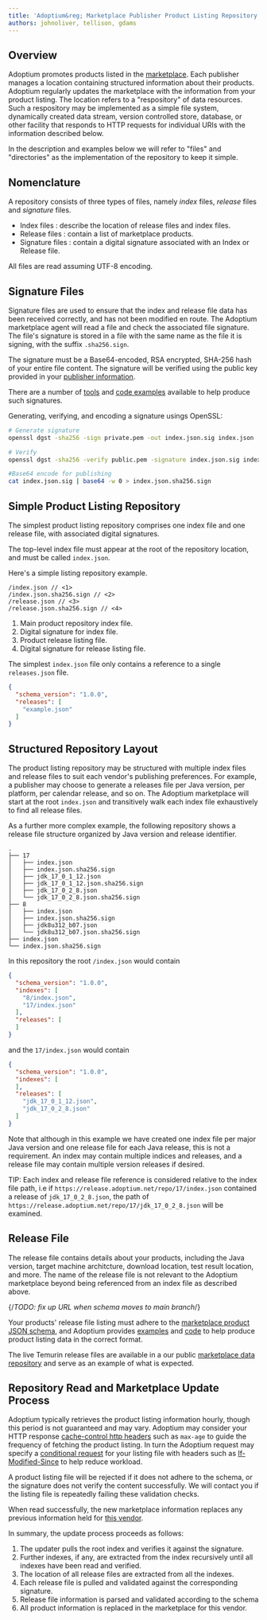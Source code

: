 ```yaml
---
title: 'Adoptium&reg; Marketplace Publisher Product Listing Repository'
authors: johnoliver, tellison, gdams
---
```


## Overview

Adoptium promotes products listed in the [marketplace](/marketplace). Each publisher manages a location containing structured information about their products. Adoptium regularly updates the marketplace with the information from your product listing. The location refers to a "respository" of data resources. Such a respository may be implemented as a simple file system, dynamically created data stream, version controlled store, database, or other facility that responds to HTTP requests for individual URIs with the information described below.

In the description and examples below we will refer to "files" and "directories" as the implementation of the repository to keep it simple.

## Nomenclature

A repository consists of three types of files, namely *index* files, *release* files and *signature* files.

* Index files : describe the location of release files and index files.
* Release files : contain a list of marketplace products.
* Signature files : contain a digital signature associated with an Index or Release file.

All files are read assuming UTF-8 encoding.

## Signature Files

Signature files are used to ensure that the index and release file data has been received correctly, and has not been modified en route. The Adoptium marketplace agent will read a file and check the associated file signature. The file's signature is stored in a file with the same name as the file it is signing, with the suffix `.sha256.sign`.

The signature must be a Base64-encoded, RSA encrypted, SHA-256 hash of your entire file content. The signature will be verified using the public key provided in your [publisher information](/docs/marketplace-guide#providing-publisher-information).

There are a number of [tools](https://opensource.com/article/19/6/cryptography-basics-openssl-part-2) and [code examples](https://www.baeldung.com/java-digital-signature) available to help produce such signatures.

Generating, verifying, and encoding a signature usings OpenSSL:

```bash
# Generate signature
openssl dgst -sha256 -sign private.pem -out index.json.sig index.json

# Verify
openssl dgst -sha256 -verify public.pem -signature index.json.sig index.json

#Base64 encode for publishing
cat index.json.sig | base64 -w 0 > index.json.sha256.sign
```

## Simple Product Listing Repository

The simplest product listing repository comprises one index file and one release file, with associated digital signatures.

The top-level index file must appear at the root of the repository location, and must be called `index.json`.

Here's a simple listing repository example.

```output
/index.json // <1>
/index.json.sha256.sign // <2>
/release.json // <3>
/release.json.sha256.sign // <4>
```

1. Main product repository index file.
1. Digital signature for index file.
1. Product release listing file.
1. Digital signature for release listing file.

The simplest `index.json` file only contains a reference to a single `releases.json` file.

```json
{
  "schema_version": "1.0.0",
  "releases": [
    "example.json"
  ]
}
```

## Structured Repository Layout

The product listing repository may be structured with multiple index files and release files to suit each vendor's publishing preferences.  For example, a publisher may choose to generate a releases file per Java version, per platform, per calendar release, and so on. The Adoptium marketplace will start at the root `index.json` and transitively walk each index file exhaustively to find all release files.

As a further more complex example, the following repository shows a release file structure organized by Java version and release identifier.

```tree
.
├── 17
│   ├── index.json
│   ├── index.json.sha256.sign
│   ├── jdk_17_0_1_12.json
│   ├── jdk_17_0_1_12.json.sha256.sign
│   ├── jdk_17_0_2_8.json
│   └── jdk_17_0_2_8.json.sha256.sign
├── 8
│   ├── index.json
│   ├── index.json.sha256.sign
│   ├── jdk8u312_b07.json
│   └── jdk8u312_b07.json.sha256.sign
├── index.json
└── index.json.sha256.sign
```

In this repository the root `/index.json` would contain

```json
{
  "schema_version": "1.0.0",
  "indexes": [
    "8/index.json",
    "17/index.json"
  ],
  "releases": [
  ]
}
```

and the `17/index.json` would contain

```json
{
  "schema_version": "1.0.0",
  "indexes": [
  ],
  "releases": [
    "jdk_17_0_1_12.json",
    "jdk_17_0_2_8.json"
  ]
}
```

Note that although in this example we have created one index file per major Java version and one release file for each Java release, this is not a requirement. An index may contain multiple indices and releases, and a release file may contain multiple version releases if desired.

TIP: Each index and release file reference is considered relative to the index file path, i.e if `https://release.adoptium.net/repo/17/index.json` contained a release of `jdk_17_0_2_8.json`, the path of `https://release.adoptium.net/repo/17/jdk_17_0_2_8.json` will be examined.

## Release File

The release file contains details about your products, including the Java version, target machine architcture, download location, test result location, and more. The name of the release file is not relevant to the Adoptium marketplace beyond being referenced from an index file as described above.

{/*TODO: fix up URL when schema moves to main branch*/}

Your products' release file listing must adhere to the
[marketplace product JSON schema](https://github.com/adoptium/api.adoptium.net/tree/marketplace/marketplace), and Adoptium provides [examples](https://github.com/adoptium/api.adoptium.net/blob/marketplace/marketplace/adoptium-marketplace-schema-tests/src/test/resources/net/adoptium/marketplace/schema/) and
[code](https://github.com/adoptium/api.adoptium.net/tree/marketplace/marketplace/adoptium-marketplace-schema) to help produce product listing data in the correct format.

The live Temurin release files are available in a our public [marketplace data repository](https://github.com/adoptium/marketplace-data) and serve as an example of what is expected.

## Repository Read and Marketplace Update Process

Adoptium typically retrieves the product listing information hourly, though this period is not guaranteed and may vary. Adoptium may consider your HTTP response [cache-control http headers](https://developer.mozilla.org/en-US/docs/Web/HTTP/Headers/Cache-Control) such as `max-age` to guide the frequency of fetching the product listing. In turn the Adoptium request may specify a [conditional request](https://developer.mozilla.org/en-US/docs/Web/HTTP/Conditional_requests) for your listing file with headers such as [If-Modified-Since](https://developer.mozilla.org/en-US/docs/Web/HTTP/Headers/If-Modified-Since) to help reduce workload.

A product listing file will be rejected if it does not adhere to the schema, or the signature does not verify the content successfully. We will contact you if the listing file is repeatedly failing these validation checks.

When read successfully, the new marketplace information replaces any previous information held for [this vendor](/docs/marketplace-guide#providing-publisher-information).

In summary, the update process proceeds as follows:

1. The updater pulls the root index and verifies it against the signature.
1. Further indexes, if any, are extracted from the index recursively until all indexes have been read and verified.
1. The location of all release files are extracted from all the indexes.
1. Each release file is pulled and validated against the corresponding signature.
1. Release file information is parsed and validated according to the schema
1. All product information is replaced in the marketplace for this vendor.

